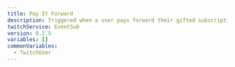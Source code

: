 ```yaml
---
title: Pay It Forward
description: Triggered when a user pays forward their gifted subscription
twitchService: EventSub
version: 0.2.5
variables: []
commonVariables:
  - TwitchUser
---
```

